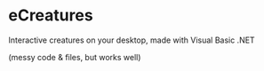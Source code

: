 # eCreatures
Interactive creatures on your desktop, made with Visual Basic .NET

(messy code & files, but works well)

